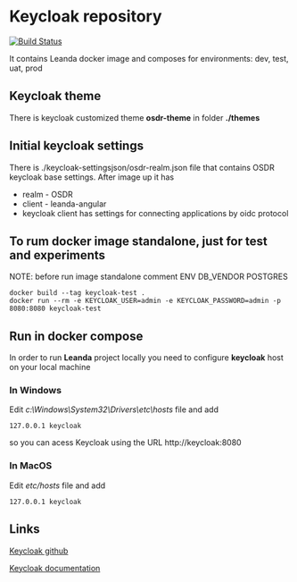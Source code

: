 # Keycloak repository

[![Build Status](https://travis-ci.org/ArqiSoft/keycloak.svg?branch=master)](https://travis-ci.org/ArqiSoft/keycloak)

It contains Leanda docker image and composes for environments: dev, test, uat, prod

## Keycloak theme

There is keycloak customized theme **osdr-theme** in folder **./themes**

## Initial keycloak settings

There is ./keycloak-settingsjson/osdr-realm.json file that contains OSDR keycloak base settings.
After image up it has

- realm - OSDR
- client - leanda-angular
- keycloak client has settings for connecting applications by oidc protocol

## To rum docker image standalone, just for test and experiments

NOTE: before run image standalone comment ENV DB_VENDOR POSTGRES

```terminal
docker build --tag keycloak-test .
docker run --rm -e KEYCLOAK_USER=admin -e KEYCLOAK_PASSWORD=admin -p 8080:8080 keycloak-test
```

## Run in docker compose

In order to run **Leanda** project locally you need to configure **keycloak** host on your local machine

### In Windows

Edit *c:\Windows\System32\Drivers\etc\hosts* file and add

```terminal
127.0.0.1 keycloak
```

so you can acess Keycloak using the URL http://keycloak:8080

### In MacOS

Edit *etc/hosts* file and add

```terminal
127.0.0.1 keycloak
```

## Links

[Keycloak github](https://github.com/keycloak/keycloak)

[Keycloak documentation](https://www.keycloak.org/documentation.html)
